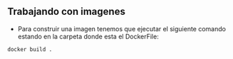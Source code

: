 ## Trabajando con imagenes

- Para construir una imagen tenemos que ejecutar el siguiente comando estando en la carpeta donde esta el DockerFile:

`docker build .`
